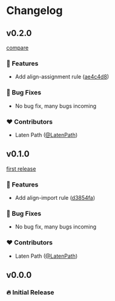 # Changelog

## v0.2.0

[compare](https://github.com/LatenPath/eslint-plugin-perfectionist-align/compare/v0.1.0...v0.2.0)

### 🚀 Features

- Add align-assignment rule ([ae4c4d8](https://github.com/LatenPath/eslint-plugin-perfectionist-align/commit/ae4c4d8))

### 🐞 Bug Fixes

- No bug fix, many bugs incoming

### ❤️ Contributors

- Laten Path ([@LatenPath](https://github.com/LatenPath))

## v0.1.0

[first release](https://github.com/LatenPath/eslint-plugin-perfectionist-align/commit/d3854fa)

### 🚀 Features

- Add align-import rule ([d3854fa](https://github.com/LatenPath/eslint-plugin-perfectionist-align/commit/d3854fa))

### 🐞 Bug Fixes

- No bug fix, many bugs incoming

### ❤️ Contributors

- Laten Path ([@LatenPath](https://github.com/LatenPath))

## v0.0.0

### 🔥️️ Initial Release
